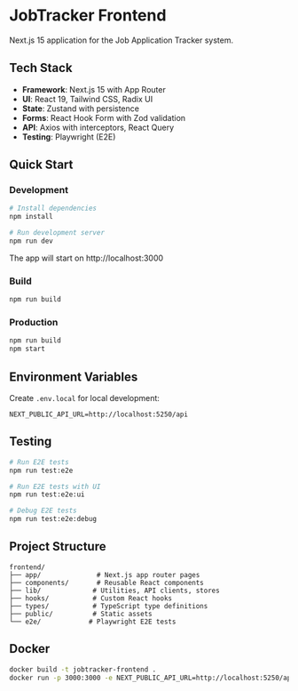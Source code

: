 # JobTracker Frontend

Next.js 15 application for the Job Application Tracker system.

## Tech Stack

- **Framework**: Next.js 15 with App Router
- **UI**: React 19, Tailwind CSS, Radix UI
- **State**: Zustand with persistence
- **Forms**: React Hook Form with Zod validation
- **API**: Axios with interceptors, React Query
- **Testing**: Playwright (E2E)

## Quick Start

### Development

```bash
# Install dependencies
npm install

# Run development server
npm run dev
```

The app will start on http://localhost:3000

### Build

```bash
npm run build
```

### Production

```bash
npm run build
npm start
```

## Environment Variables

Create `.env.local` for local development:

```env
NEXT_PUBLIC_API_URL=http://localhost:5250/api
```

## Testing

```bash
# Run E2E tests
npm run test:e2e

# Run E2E tests with UI
npm run test:e2e:ui

# Debug E2E tests
npm run test:e2e:debug
```

## Project Structure

```
frontend/
├── app/              # Next.js app router pages
├── components/       # Reusable React components
├── lib/             # Utilities, API clients, stores
├── hooks/           # Custom React hooks
├── types/           # TypeScript type definitions
├── public/          # Static assets
└── e2e/            # Playwright E2E tests
```

## Docker

```bash
docker build -t jobtracker-frontend .
docker run -p 3000:3000 -e NEXT_PUBLIC_API_URL=http://localhost:5250/api jobtracker-frontend
```